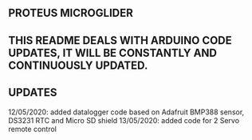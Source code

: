 PROTEUS MICROGLIDER
-

THIS README DEALS WITH ARDUINO CODE UPDATES, IT WILL BE CONSTANTLY AND CONTINUOUSLY UPDATED.
-

UPDATES
-
12/05/2020: added datalogger code based on Adafruit BMP388 sensor, DS3231 RTC and Micro SD shield
13/05/2020: added code for 2 Servo remote control




